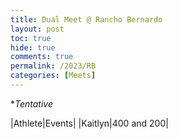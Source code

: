 ```yaml
---
title: Dual Meet @ Rancho Bernardo
layout: post
toc: true 
hide: true
comments: true
permalink: /2023/RB
categories: [Meets]
---
```


**Tentative*

|Athlete|Events|
|Kaitlyn|400 and 200|
